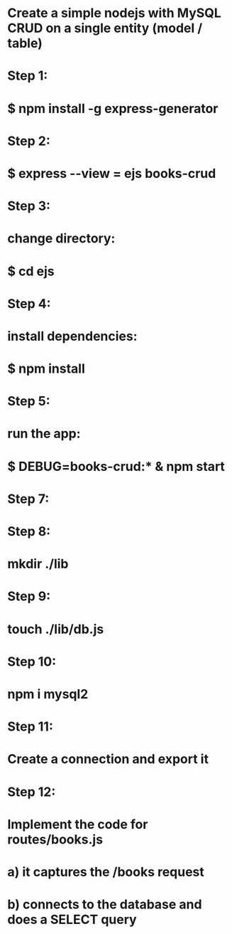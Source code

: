 # Create a simple nodejs with MySQL CRUD on a single entity (model / table)

# Step 1:
#   $ npm install -g express-generator
    
# Step 2:
#   $ express --view = ejs books-crud
# Step 3:
#   change directory:
#   $ cd ejs

# Step 4:
#   install dependencies:
#   $ npm install

# Step 5:
#   run the app:
#   $ DEBUG=books-crud:* & npm start

# Step 7:


# Step 8: 
#   mkdir ./lib

# Step 9:
#   touch ./lib/db.js

# Step 10: 
#   npm i mysql2

# Step 11:
#   Create a connection and export it

# Step 12:
#   Implement the code for routes/books.js
#   a) it captures the /books request
#   b) connects to the database and does a SELECT query